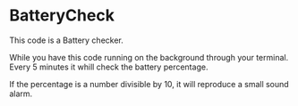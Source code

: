 # BatteryCheck

This code is a Battery checker.

While you have this code running on the background through your terminal.
Every 5 minutes it whill check the battery percentage. 

If the percentage is a number divisible by 10, it will reproduce a small sound alarm.


